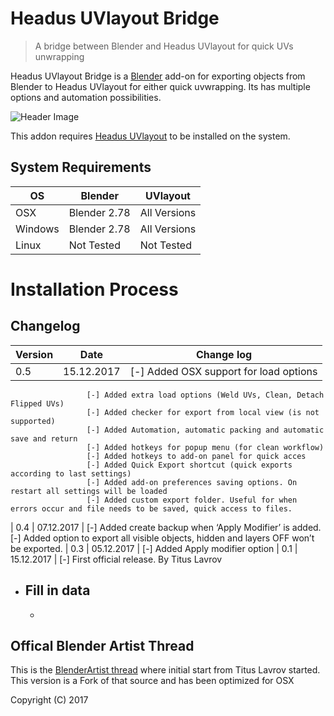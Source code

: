 # Headus UVlayout Bridge

>A bridge between Blender and Headus UVlayout for quick UVs unwrapping

Headus UVlayout Bridge is a [Blender](https://www.blender.org) add-on for exporting objects from Blender to Headus UVlayout for either quick uvwrapping. Its has multiple options and automation possibilities.

![Header Image](https://github.com/schroef/uvlayout_bridge/blob/master/wiki/images/suzanne-header-image.jpg)

This addon requires [Headus UVlayout](https://www.uvlayout.com/) to be installed on the system.


## System Requirements

| **OS** | **Blender** | **UVlayout** |
| ------------- | ------------- | ------------- |
| OSX | Blender 2.78 | All Versions |
| Windows | Blender 2.78 | All Versions |
| Linux | Not Tested | Not Tested |


# Installation Process


## Changelog

| **Version** | **Date** | **Change log** |
| ------------- | ------------- | ------------- |
| 0.5 | 15.12.2017 | [-] Added OSX support for load options
                     [-] Added extra load options (Weld UVs, Clean, Detach Flipped UVs)
                     [-] Added checker for export from local view (is not supported)
                     [-] Added Automation, automatic packing and automatic save and return
                     [-] Added hotkeys for popup menu (for clean workflow)
                     [-] Added hotkeys to add-on panel for quick acces
                     [-] Added Quick Export shortcut (quick exports according to last settings)
                     [-] Added add-on preferences saving options. On restart all settings will be loaded
                     [-] Added custom export folder. Useful for when errors occur and file needs to be saved, quick access to files.
| 0.4 | 07.12.2017 | [-] Added create backup when ‘Apply Modifier’ is added.
                     [-] Added option to export all visible objects, hidden and layers OFF won’t be exported.
| 0.3 | 05.12.2017 | [-] Added Apply modifier option
| 0.1 | 15.12.2017 | [-] First official release. By Titus Lavrov

- Fill in data
    -
    -

## Offical Blender Artist Thread
This is the [BlenderArtist thread](https://blenderartists.org/forum/showthread.php?441849-Add-on-Blender-lt-gt-UVLayout-bridge) where initial start from Titus Lavrov started. This version is a Fork of that source and has been optimized for OSX

Copyright (C) 2017

